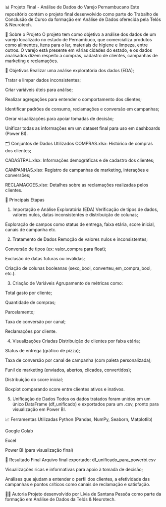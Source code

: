 📊 Projeto Final - Análise de Dados do Varejo Pernambucano
Este repositório contém o projeto final desenvolvido como parte do Trabalho de Conclusão de Curso da formação em Análise de Dados oferecida pela Telós & Neurotech.

📌 Sobre o Projeto
O projeto tem como objetivo a análise dos dados de um varejo localizado no estado de Pernambuco, que comercializa produtos como alimentos, itens para o lar, materiais de higiene e limpeza, entre outros. O varejo está presente em várias cidades do estado, e os dados analisados dizem respeito a compras, cadastro de clientes, campanhas de marketing e reclamações.

🧠 Objetivos
Realizar uma análise exploratória dos dados (EDA);

Tratar e limpar dados inconsistentes;

Criar variáveis úteis para análise;

Realizar agregações para entender o comportamento dos clientes;

Identificar padrões de consumo, reclamações e conversão em campanhas;

Gerar visualizações para apoiar tomadas de decisão;

Unificar todas as informações em um dataset final para uso em dashboards (Power BI).

🗂️ Conjuntos de Dados Utilizados
COMPRAS.xlsx: Histórico de compras dos clientes;

CADASTRAL.xlsx: Informações demográficas e de cadastro dos clientes;

CAMPANHAS.xlsx: Registro de campanhas de marketing, interações e conversões;

RECLAMACOES.xlsx: Detalhes sobre as reclamações realizadas pelos clientes.

🔧 Principais Etapas
1. Importação e Análise Exploratória (EDA)
Verificação de tipos de dados, valores nulos, datas inconsistentes e distribuição de colunas;

Exploração de campos como status de entrega, faixa etária, score inicial, canais de campanha etc.

2. Tratamento de Dados
Remoção de valores nulos e inconsistentes;

Conversão de tipos (ex: valor_compra para float);

Exclusão de datas futuras ou inválidas;

Criação de colunas booleanas (sexo_bool, converteu_em_compra_bool, etc.).

3. Criação de Variáveis
Agrupamento de métricas como:

Total gasto por cliente;

Quantidade de compras;

Parcelamento;

Taxa de conversão por canal;

Reclamações por cliente.

4. Visualizações Criadas
Distribuição de clientes por faixa etária;

Status de entrega (gráfico de pizza);

Taxa de conversão por canal de campanha (com paleta personalizada);

Funil de marketing (enviados, abertos, clicados, convertidos);

Distribuição do score inicial;

Boxplot comparando score entre clientes ativos e inativos.

5. Unificação de Dados
Todos os dados tratados foram unidos em um único DataFrame (df_unificado) e exportados para um .csv, pronto para visualização em Power BI.

📈 Ferramentas Utilizadas
Python (Pandas, NumPy, Seaborn, Matplotlib)

Google Colab

Excel

Power BI (para visualização final)

📎 Resultado Final
Arquivo final exportado: df_unificado_para_powerbi.csv

Visualizações ricas e informativas para apoio à tomada de decisão;

Análises que ajudam a entender o perfil dos clientes, a efetividade das campanhas e pontos críticos como canais de reclamação e satisfação.

👩‍💻 Autoria
Projeto desenvolvido por Lívia de Santana Pessôa como parte da formação em Análise de Dados da Telós & Neurotech.
